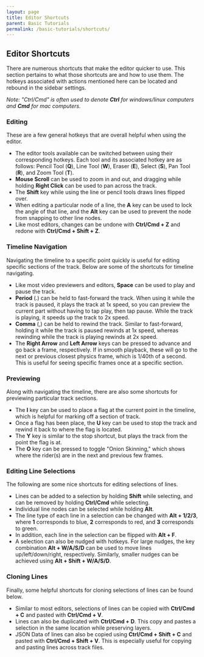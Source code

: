 ```yaml
---
layout: page
title: Editor Shortcuts
parent: Basic Tutorials
permalink: /basic-tutorials/shortcuts/
---
```


## Editor Shortcuts

There are numerous shortcuts that make the editor quicker to use. This section pertains to what those shortcuts are and how to use them. The hotkeys associated with actions mentioned here can be located and rebound in the sidebar settings.

*Note: "Ctrl/Cmd" is often used to denote **Ctrl** for windows/linux computers and **Cmd** for mac computers.*

### Editing

These are a few general hotkeys that are overall helpful when using the editor.

- The editor tools available can be switched between using their corresponding hotkeys. Each tool and its associated hotkey are as follows: Pencil Tool (**Q**), Line Tool (**W**), Eraser (**E**), Select (**S**), Pan Tool (**R**), and Zoom Tool (**T**).
- **Mouse Scroll** can be used to zoom in and out, and dragging while holding **Right Click** can be used to pan across the track.
- The **Shift** key while using the line or pencil tools draws lines flipped over.
- When editing a particular node of a line, the **A** key can be used to lock the angle of that line, and the **Alt** key can be used to prevent the node from snapping to other line nodes.
- Like most editors, changes can be undone with **Ctrl/Cmd + Z** and redone with **Ctrl/Cmd + Shift + Z**.

### Timeline Navigation

Navigating the timeline to a specific point quickly is useful for editing specific sections of the track. Below are some of the shortcuts for timeline navigating.

- Like most video previewers and editors, **Space** can be used to play and pause the track.
- **Period** (.) can be held to fast-forward the track. When using it while the track is paused, it plays the track at 1x speed, so you can preview the current part without having to tap play, then tap pause. While the track is playing, it speeds up the track to 2x speed.
- **Comma** (,) can be held to rewind the track. Similar to fast-forward, holding it while the track is paused rewinds at 1x speed, whereas rewinding while the track is playing rewinds at 2x speed.
- The **Right Arrow** and **Left Arrow** keys can be pressed to advance and go back a frame, respectively. If in smooth playback, these will go to the next or previous closest physics frame, which is 1/40th of a second. This is useful for seeing specific frames once at a specific section.

### Previewing

Along with navigating the timeline, there are also some shortcuts for previewing particular track sections.

- The **I** key can be used to place a flag at the current point in the timeline, which is helpful for marking off a section of track.
- Once a flag has been place, the **U** key can be used to stop the track and rewind it back to where the flag is located.
- The **Y** key is similar to the stop shortcut, but plays the track from the point the flag is at.
- The **O** key can be pressed to toggle "Onion Skinning," which shows where the rider(s) are in the next and previous few frames.

### Editing Line Selections

The following are some nice shortcuts for editing selections of lines.

- Lines can be added to a selection by holding **Shift** while selecting, and can be removed by holding **Ctrl/Cmd** while selecting.
- Individual line nodes can be selected while holding **Alt**.
- The line type of each line in a selection can be changed with **Alt + 1/2/3**, where **1** corresponds to blue, **2** corresponds to red, and **3** corresponds to green.
- In addition, each line in the selection can be flipped with **Alt + F**.
- A selection can also be nudged with hotkeys. For large nudges, the key combination **Alt + W/A/S/D** can be used to move lines up/left/down/right, respectively. Similarly, smaller nudges can be achieved using **Alt + Shift + W/A/S/D**.

### Cloning Lines

Finally, some helpful shortcuts for cloning selections of lines can be found below.

- Similar to most editors, selections of lines can be copied with **Ctrl/Cmd + C** and pasted with **Ctrl/Cmd + V**.
- Lines can also be duplicated with **Ctrl/Cmd + D**. This copy and pastes a selection in the same location while preserving layers.
- JSON Data of lines can also be copied using **Ctrl/Cmd + Shift + C** and pasted with **Ctrl/Cmd + Shift + V**. This is especially useful for copying and pasting lines across track files.

